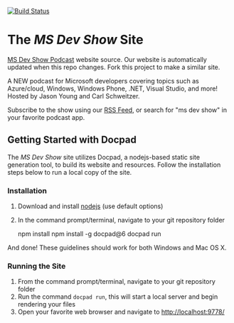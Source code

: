[![Build Status](https://travis-ci.org/ytechie/msdevshow.svg?branch=master)](https://travis-ci.org/ytechie/msdevshow)

# The _MS Dev Show_ Site

[MS Dev Show Podcast](http://msdevshow.com) website source. Our website is automatically updated when this repo changes. Fork this project to make a similar site.

A NEW podcast for Microsoft developers covering topics such as Azure/cloud, Windows, Windows Phone, .NET, Visual Studio, and more! Hosted by Jason Young and Carl Schweitzer.

Subscribe to the show using our [RSS Feed](http://msdevshow.libsyn.com/rss), or search for "ms dev show" in your favorite podcast app.

## Getting Started with Docpad
The _MS Dev Show_ site utilizes Docpad, a nodejs-based static site generation tool, to build its website and resources. Follow the installation steps below to run a local copy of the site.

### Installation

1. Download and install [nodejs](http://nodejs.org/) (use default options)
1. In the command prompt/terminal, navigate to your git repository folder

	npm install
	npm install -g docpad@6
	docpad run

And done! These guidelines should work for both Windows and Mac OS X.

### Running the Site

1. From the command prompt/terminal, navigate to your git repository folder
2. Run the command `docpad run`, this will start a local server and begin rendering your files
3. Open your favorite web browser and navigate to [http://localhost:9778/](http://localhost:9778/)